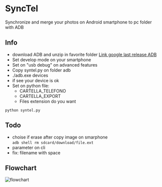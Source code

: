 # SyncTel

Synchronize and merge your photos on Android smartphone to pc folder with ADB

## Info

- download ADB and unzip in favorite folder [Link google last release ADB](https://dl.google.com/android/repository/platform-tools-latest-windows.zip)
- Set develop mode on your smartphone
- Set on "usb debug" on advanced features
- Copy syntel.py on folder adb
- ./adb.exe devices
- if see your device is ok
- Set on python file:
  - CARTELLA_TELEFONO
  - CARTELLA_EXPORT
  - Files extension do you want

```
python syntel.py
```

## Todo
- choise if erase after copy image on smarphone  
  ```adb shell rm sdcard/download/file.ext```
- parameter on cli
- fix: filename with space

## Flowchart

![flowchart](https://raw.githubusercontent.com/archistico/SyncTel/main/screenshot/diagramma.jpg)

